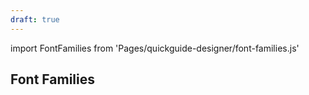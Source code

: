 ```yaml
---
draft: true
---
```


import FontFamilies from 'Pages/quickguide-designer/font-families.js'

## Font Families

<FontFamilies />
